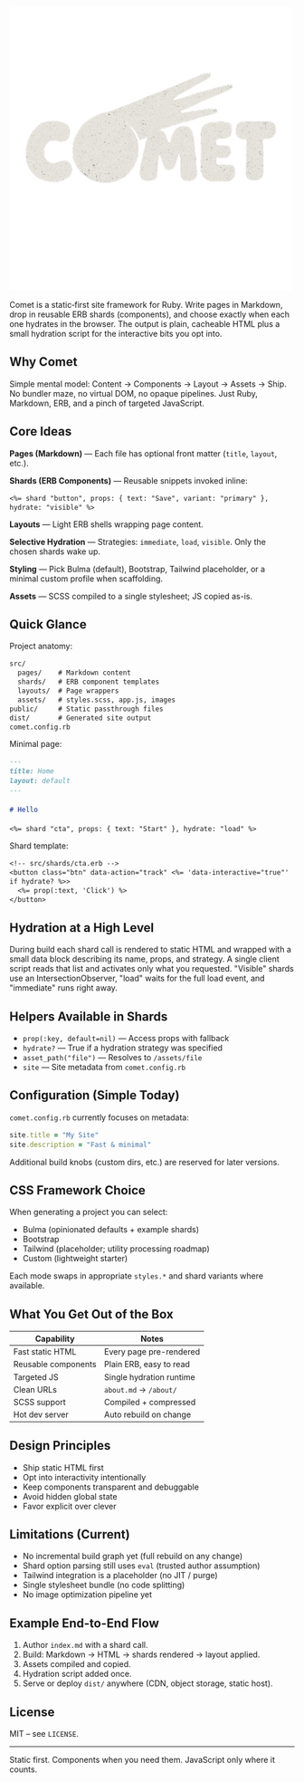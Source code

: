 ![logo](https://github.com/WernerPetrick/comet/blob/main/images/Comet_logo.png)

Comet is a static‑first site framework for Ruby. Write pages in Markdown, drop in reusable ERB shards (components), and choose exactly when each one hydrates in the browser. The output is plain, cacheable HTML plus a small hydration script for the interactive bits you opt into.

## Why Comet

Simple mental model: Content → Components → Layout → Assets → Ship. No bundler maze, no virtual DOM, no opaque pipelines. Just Ruby, Markdown, ERB, and a pinch of targeted JavaScript.

## Core Ideas

**Pages (Markdown)** — Each file has optional front matter (`title`, `layout`, etc.).

**Shards (ERB Components)** — Reusable snippets invoked inline:
```erb
<%= shard "button", props: { text: "Save", variant: "primary" }, hydrate: "visible" %>
```

**Layouts** — Light ERB shells wrapping page content.

**Selective Hydration** — Strategies: `immediate`, `load`, `visible`. Only the chosen shards wake up.

**Styling** — Pick Bulma (default), Bootstrap, Tailwind placeholder, or a minimal custom profile when scaffolding.

**Assets** — SCSS compiled to a single stylesheet; JS copied as-is.

## Quick Glance

Project anatomy:
```
src/
  pages/    # Markdown content
  shards/   # ERB component templates
  layouts/  # Page wrappers
  assets/   # styles.scss, app.js, images
public/     # Static passthrough files
dist/       # Generated site output
comet.config.rb
```

Minimal page:
```markdown
---
title: Home
layout: default
---

# Hello

<%= shard "cta", props: { text: "Start" }, hydrate: "load" %>
```

Shard template:
```erb
<!-- src/shards/cta.erb -->
<button class="btn" data-action="track" <%= 'data-interactive="true"' if hydrate? %>>
  <%= prop(:text, 'Click') %>
</button>
```

## Hydration at a High Level

During build each shard call is rendered to static HTML and wrapped with a small data block describing its name, props, and strategy. A single client script reads that list and activates only what you requested. "Visible" shards use an IntersectionObserver, "load" waits for the full load event, and "immediate" runs right away.

## Helpers Available in Shards

- `prop(:key, default=nil)` — Access props with fallback
- `hydrate?` — True if a hydration strategy was specified
- `asset_path("file")` — Resolves to `/assets/file`
- `site` — Site metadata from `comet.config.rb`

## Configuration (Simple Today)

`comet.config.rb` currently focuses on metadata:
```ruby
site.title = "My Site"
site.description = "Fast & minimal"
```
Additional build knobs (custom dirs, etc.) are reserved for later versions.

## CSS Framework Choice

When generating a project you can select:
- Bulma (opinionated defaults + example shards)
- Bootstrap
- Tailwind (placeholder; utility processing roadmap)
- Custom (lightweight starter)

Each mode swaps in appropriate `styles.*` and shard variants where available.

## What You Get Out of the Box

| Capability | Notes |
|------------|-------|
| Fast static HTML | Every page pre-rendered |
| Reusable components | Plain ERB, easy to read |
| Targeted JS | Single hydration runtime |
| Clean URLs | `about.md` → `/about/` |
| SCSS support | Compiled + compressed |
| Hot dev server | Auto rebuild on change |

## Design Principles

- Ship static HTML first
- Opt into interactivity intentionally
- Keep components transparent and debuggable
- Avoid hidden global state
- Favor explicit over clever

## Limitations (Current)

- No incremental build graph yet (full rebuild on any change)
- Shard option parsing still uses `eval` (trusted author assumption)
- Tailwind integration is a placeholder (no JIT / purge)
- Single stylesheet bundle (no code splitting)
- No image optimization pipeline yet

## Example End-to-End Flow

1. Author `index.md` with a shard call.
2. Build: Markdown → HTML → shards rendered → layout applied.
3. Assets compiled and copied.
4. Hydration script added once.
5. Serve or deploy `dist/` anywhere (CDN, object storage, static host).

## License

MIT – see `LICENSE`.

---

Static first. Components when you need them. JavaScript only where it counts.
